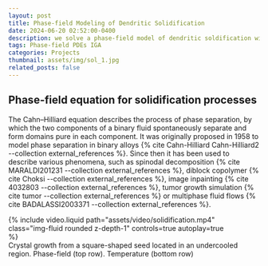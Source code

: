 ```yaml
---
layout: post
title: Phase-field Modeling of Dendritic Solidification
date: 2024-06-20 02:52:00-0400
description: we solve a phase-field model of dendritic soldification with surface tension anisotropy by means of isogeometric analysis.
tags: Phase-field PDEs IGA
categories: Projects
thumbnail: assets/img/sol_1.jpg
related_posts: false
---
```


## Phase-field equation for solidification processes
The Cahn–Hilliard equation describes the process of phase separation, by which the two components of a binary fluid spontaneously separate and form domains pure in each component. It was originally proposed in 1958 to model phase separation in binary alloys {% cite Cahn-Hilliard Cahn-Hilliard2 --collection external_references %}. Since then it has been used to describe various phenomena, such as spinodal decomposition {% cite MARALDI201231 --collection external_references %}, diblock copolymer {% cite Choksi --collection external_references %}, image inpainting {% cite 4032803 --collection external_references %}, tumor growth simulation {% cite tumor --collection external_references %} or multiphase fluid flows {% cite BADALASSI2003371 --collection external_references %}.

<div class="container">
    <div class="row justify-content-center mt-3">
        <div class="col mt-3 mt-md-0 d-flex justify-content-center">
            <div style="width: 90%;"> <!-- Container div to control width -->
                {% include video.liquid path="assets/video/solidification.mp4" class="img-fluid rounded z-depth-1" controls=true autoplay=true %}
            </div>
        </div>
    </div>
    <div class="caption text-center">
          Crystal growth from a square-shaped seed located in an undercooled region. Phase-field (top row). Temperature (bottom row)
    </div>
</div>
